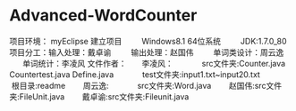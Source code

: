 # Advanced-WordCounter
项目环境： myEclipse 建立项目
          Windows8.1 64位系统
          JDK:1.7.0_80
项目分工：输入处理：戴卓谕
         输出处理：赵国伟
         单词类设计：周云逸
         单词统计：李凌风
文件作者：
        李凌风：
              src文件夹:Counter.java Countertest.java Define.java
              test文件夹:input1.txt~input20.txt
              根目录:readme
        周云逸:
              src文件夹:Word.java
        赵国伟:src文件夹:FileUnit.java
        戴卓谕:src文件夹:Fileunit.java
                       
               
